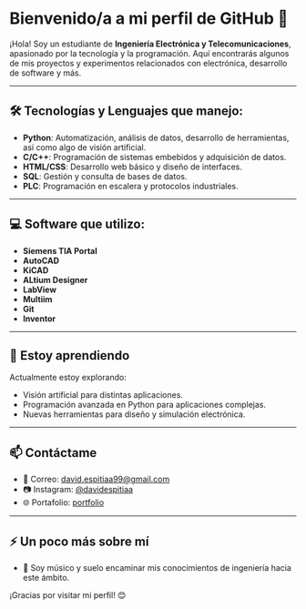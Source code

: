 # Bienvenido/a a mi perfil de GitHub 👋

¡Hola! Soy un estudiante de **Ingeniería Electrónica y Telecomunicaciones**, apasionado por la tecnología y la programación. Aquí encontrarás algunos de mis proyectos y experimentos relacionados con electrónica, desarrollo de software y más.

---

## 🛠️ Tecnologías y Lenguajes que manejo:
- **Python**: Automatización, análisis de datos, desarrollo de herramientas, así como algo de visión artificial.
- **C/C++**: Programación de sistemas embebidos y adquisición de datos.
- **HTML/CSS**: Desarrollo web básico y diseño de interfaces.
- **SQL**: Gestión y consulta de bases de datos.
- **PLC**: Programación en escalera y protocolos industriales.

---

## 💻 Software que utilizo:

- **Siemens TIA Portal**
- **AutoCAD**
- **KiCAD**
- **ALtium Designer**
- **LabView**
- **Multiim**
- **Git**
- **Inventor**
  
---

## 🌱 Estoy aprendiendo
Actualmente estoy explorando:
- Visión artificial para distintas aplicaciones.
- Programación avanzada en Python para aplicaciones complejas.
- Nuevas herramientas para diseño y simulación electrónica.

---

## 📫 Contáctame
- 💌 Correo: [david.espitiaa99@gmail.com](mailto:david.espitiaa99@gmail.com)
- 📷 Instagram: [@davidespitiaa](https://www.instagram.com/davidespitiaa/)
- 🌐 Portafolio: [portfolio](#)

---

## ⚡ Un poco más sobre mí
- 🎵 Soy músico y suelo encaminar mis conocimientos de ingeniería hacia este ámbito.


¡Gracias por visitar mi perfil! 😊

<!---
david-espitiaa/david-espitiaa is a ✨ special ✨ repository because its `README.md` (this file) appears on your GitHub profile.
You can click the Preview link to take a look at your changes.
--->
